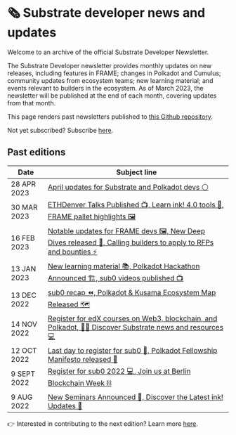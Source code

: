 # 🗞 Substrate developer news and updates

Welcome to an archive of the official Substrate Developer Newsletter.

The Substrate Developer newsletter provides monthly updates on new releases, including features in FRAME; changes in Polkadot and Cumulus; community updates from ecosystem teams; new learning material; and events relevant to builders in the ecosystem. As of March 2023, the newsletter will be published at the end of each month, covering updates from that month.

This page renders past newsletters published to [this Github repository](https://github.com/substrate-developer-hub/newsletter).

Not yet subscribed? Subscribe [here](https://substrate.io/ecosystem/connect/newsletter/).

## Past editions

| Date | Subject line |
| ------ | ----- |
| 28 APR 2023 | [April updates for Substrate and Polkadot devs ⚪️](/content/2023-04-substrate-newsletter.md) |
| 30 MAR 2023 | [ETHDenver Talks Published 📺, Learn ink! 4.0 tools  🦑, FRAME pallet highlights 🖼](/content/2023-03-substrate-newsletter.md) |
| 16 FEB 2023 | [Notable updates for FRAME devs 🖼, New Deep Dives released 🤿, Calling builders to apply to RFPs and bounties ⚡️](/content/2023-02-substrate-newsletter.md) |
| 13 JAN 2023 | [New learning material 📚, Polkadot Hackathon Announced 🏗️, sub0 videos published 📺](/content/2023-01-substrate-newsletter.md) |
| 13 DEC 2022 | [sub0 recap ⏪, Polkadot & Kusama Ecosystem Map Released 🗺️](/content/2022-12-substrate-newsletter.md) |
| 14 NOV 2022 | [Register for edX courses on Web3, blockchain, and Polkadot, 🧑‍🎓 Discover Substrate news and resources 💻 ](/content/2022-11-substrate-newsletter.md) |
| 12 OCT 2022 | [Last day to register for sub0 📝, Polkadot Fellowship Manifesto released 📘](/content/2022-10-substrate-newsletter.md) |
| 9 SEPT 2022 | [Register for sub0 2022 💻, Join us at Berlin Blockchain Week ⛓️](/content/2022-09-substrate-newsletter.md) |
| 9 AUG 2022 | [New Seminars Announced 📆, Discover the Latest ink! Updates 🦑](/content/2022-08-substrate-newsletter.md) |

👉 Interested in contributing to the next edition? Learn more [here](README.md).

